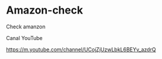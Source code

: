 # Amazon-check
Check amanzon

Canal YouTube 

https://m.youtube.com/channel/UCojZjUzwLbkL6BEYv_azdrQ
